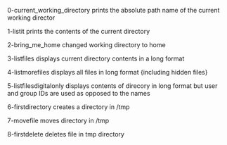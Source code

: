 0-current_working_directory prints the absolute path name of the current working director

1-listit prints the contents of the current directory

2-bring_me_home changed working directory to home

3-listfiles displays current directory contents in a long format

4-listmorefiles displays all files in long format {including hidden files}

5-listfilesdigitalonly displays contents of direcory in long format but user and group IDs are used as opposed to the names 

6-firstdirectory creates a directory in /tmp

7-movefile moves directory in /tmp

8-firstdelete deletes file in tmp directory
